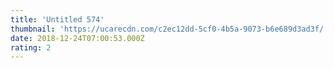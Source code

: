 ```yaml
---
title: 'Untitled 574'
thumbnail: 'https://ucarecdn.com/c2ec12dd-5cf0-4b5a-9073-b6e689d3ad3f/'
date: 2018-12-24T07:00:53.000Z
rating: 2
---
```

